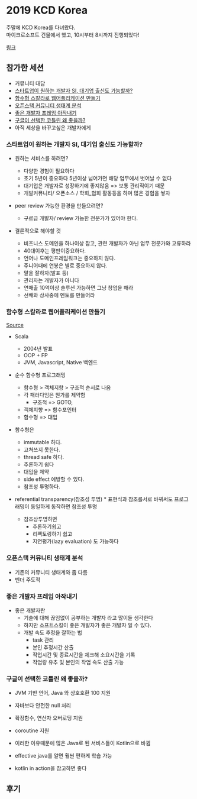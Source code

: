 # 2019 KCD Korea

주말에 KCD Korea를 다녀왔다.  
마이크로소프트 건물에서 했고, 10시부터 8시까지 진행되었다! 

[링크](https://kcd2019.festa.io/)

## 참가한 세션
* 커뮤니티 대담	
* [스타트업이 원하는 개발자 SI, 대기업 출신도 가능할까?](https://github.com/sehajyang/TIL/blob/master/Seminar/190223-2019-KCD-Korea.md#%EC%8A%A4%ED%83%80%ED%8A%B8%EC%97%85%EC%9D%B4-%EC%9B%90%ED%95%98%EB%8A%94-%EA%B0%9C%EB%B0%9C%EC%9E%90-si-%EB%8C%80%EA%B8%B0%EC%97%85-%EC%B6%9C%EC%8B%A0%EB%8F%84-%EA%B0%80%EB%8A%A5%ED%95%A0%EA%B9%8C)
* [함수형 스칼라로 웹어플리케이션 만들기](https://github.com/sehajyang/TIL/blob/master/Seminar/190223-2019-KCD-Korea.md#%ED%95%A8%EC%88%98%ED%98%95-%EC%8A%A4%EC%B9%BC%EB%9D%BC%EB%A1%9C-%EC%9B%B9%EC%96%B4%ED%94%8C%EB%A6%AC%EC%BC%80%EC%9D%B4%EC%85%98-%EB%A7%8C%EB%93%A4%EA%B8%B0)
* [오픈스택 커뮤니티 생태계 분석](https://github.com/sehajyang/TIL/blob/master/Seminar/190223-2019-KCD-Korea.md#%EC%98%A4%ED%94%88%EC%8A%A4%ED%83%9D-%EC%BB%A4%EB%AE%A4%EB%8B%88%ED%8B%B0-%EC%83%9D%ED%83%9C%EA%B3%84-%EB%B6%84%EC%84%9D)
* [좋은 개발자 프레임 아작내기](https://github.com/sehajyang/TIL/blob/master/Seminar/190223-2019-KCD-Korea.md#%EC%A2%8B%EC%9D%80-%EA%B0%9C%EB%B0%9C%EC%9E%90-%ED%94%84%EB%A0%88%EC%9E%84-%EC%95%84%EC%9E%91%EB%82%B4%EA%B8%B0)
* [구글이 선택한 코틀린 왜 좋을까?](https://github.com/sehajyang/TIL/blob/master/Seminar/190223-2019-KCD-Korea.md#%EA%B5%AC%EA%B8%80%EC%9D%B4-%EC%84%A0%ED%83%9D%ED%95%9C-%EC%BD%94%ED%8B%80%EB%A6%B0-%EC%99%9C-%EC%A2%8B%EC%9D%84%EA%B9%8C)
* 아직 세상을 바꾸고싶은 개발자에게

### 스타트업이 원하는 개발자 SI, 대기업 출신도 가능할까?

* 원하는 서비스를 하려면?
	* 다양한 경험이 필요하다
	* 초기 5년이 중요하다 5년이상 넘어가면 해당 업무에서 벗어날 수 없다
	* 대기업은 개발자로 성장하기에 좋지않음 => 보통 관리직이기 때문
	* 개발커뮤니티/ 오픈소스 / 학회_협회 활동등을 하며 많은 경험을 쌓자
	
* peer review 가능한 환경을 만들으려면?
	* 구르급 개발자/ review 가능한 전문가가 있어야 한다.
	
* 결론적으로 해야할 것
	* 비즈니스 도메인을 하나이상 잡고, 관련 개발자가 아닌 업무 전문가와 교류하라
	* 40대이후는 평판이중요하다.
	* 언어나 도메인프레임워크는 중요하지 않다.
	* 주니어때에 연봉은 별로 중요하지 않다.
	* 말을 잘하자(발표 등)
	* 관리자는 개발자가 아니다
	* 연매출 10억이상 솔루션 가능하면 그냥 창업을 해라
	* 선배와 상사중에 멘토를 만들어라

### 함수형 스칼라로 웹어플리케이션 만들기
[Source](https://github.com/guersam)

* Scala
    * 2004년 발표
    * OOP + FP
    * JVM, Javascript, Native 백엔드

* 순수 함수형 프로그래밍
    * 함수형 > 객체지향 > 구조적 순서로 나옴
    * 각 패러다임은 뭔가를 제약함
    	* 구조적 => GOTO, 
	* 객체지향 => 함수포인터
	* 함수형 => 대입
	
* 함수형은 
    * immutable 하다.
    * 고쳐쓰지 못한다.
    * thread safe 하다.
    * 추론하기 쉽다
    * 대입을 제약
    * side effect 예방할 수 있다.
    * 참조성 투명하다.
    
* referential transparency(참조성 투명)
        * 표현식과 참조를서로 바꿔써도 프로그래밍이 동일하게 동작하면 참조성 투명
    * 참조상투명하면
        * 추론하기쉽고
        * 리팩토링하기 쉽고
        * 지연평가(lazy evaluation) 도 가능하다

### 오픈스택 커뮤니티 생태계 분석
* 기존의 커뮤니티 생태계와 좀 다름
* 벤더 주도적

### 좋은 개발자 프레임 아작내기
* 좋은 개발자란
    * 기술에 대해 끊임없이 공부하는 개발자 라고 많이들 생각한다
    * 하지만 소프트스킬이 좋은 개발자가 좋은 개발자 일 수 있다.
    * 개발 속도 추정을 잘하는 법
        * task 관리
        * 본인 추정시간 산출
        * 작업시간 및 종료시간을 체크해 소요시간을 기록
        * 작업량 유추 및 본인의 작업 속도 산출 가능
        
### 구글이 선택한 코틀린 왜 좋을까?
* JVM 기반 언어, Java 와 상호호환 100 지원
* 자바보다 안전한 null 처리
* 확장함수, 연산자 오버로딩 지원
* coroutine 지원
* 이러한 이유때문에 많은 Java로 된 서비스들이 Kotlin으로 바뀜

* effective java를 알면 훨씬 편하게 학습 가능
* kotlin in action을 참고하면 좋다

## 후기

